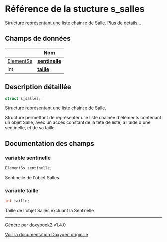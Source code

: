 # Référence de la stucture s_salles

Structure représentant une liste chaînée de Salle.  [Plus de détails...](#description-détaillée)

## Champs de données

|                | Nom           |
| -------------- | -------------- |
| [ElementSs](/Classes/structs__element__ss.md) | **[sentinelle](/Classes/structs__salles.md#variable-sentinelle)**  |
| int | **[taille](/Classes/structs__salles.md#variable-taille)**  |

## Description détaillée

```c
struct s_salles;
```

Structure représentant une liste chaînée de Salle.

Structure permettant de représenter une liste chaînée d'éléments contenant un objet Salle, avec un accès constant de la tête de liste, à l'aide d'une sentinelle, et de sa taille.

## Documentation des champs

### variable sentinelle

```c
ElementSs sentinelle;
```

Sentinelle de l'objet Salles

### variable taille

```c
int taille;
```

Taille de l'objet Salles excluant la Sentinelle

---

Généré par [doxybook2](https://github.com/matusnovak/doxybook2) v1.4.0

[Voir la documentation Doxygen originale](https://rmihaja.github.io/BAC/doxygen/index.html)
